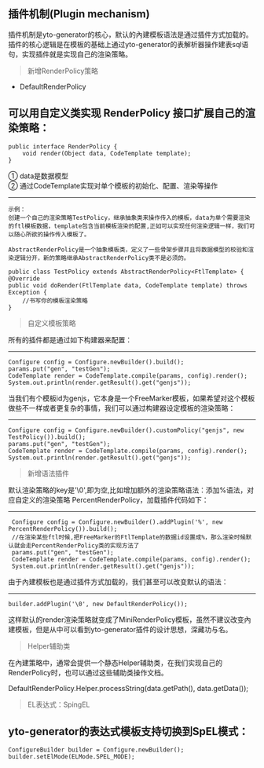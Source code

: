 



## 插件机制(Plugin mechanism)

插件机制是yto-generator的核心，默认的內建模板语法是通过插件方式加载的。插件的核心逻辑是在模板的基础上通过yto-generator的表解析器操作建表sql语句，实现插件就是实现自己的渲染策略。

> 新增RenderPolicy策略

- DefaultRenderPolicy

可以用自定义类实现 RenderPolicy 接口扩展自己的渲染策略：
----
    public interface RenderPolicy {
        void render(Object data, CodeTemplate template);
    }
① data是数据模型 <br>
② 通过CodeTemplate实现对单个模板的初始化、配置、渲染等操作

----
    示例：
    创建一个自己的渲染策略TestPolicy，继承抽象类来操作传入的模板，data为单个需要渲染的ftl模板数据，template包含当前模板渲染的配置,正如可以实现任何渲染逻辑一样，我们可以随心所欲的操作传入模板了。
    
    AbstractRenderPolicy是一个抽象模板类，定义了一些骨架步骤并且将数据模型的校验和渲染逻辑分开，新的策略继承AbstractRenderPolicy类不是必须的。
    
    public class TestPolicy extends AbstractRenderPolicy<FtlTemplate> {
    @Override
    public void doRender(FtlTemplate data, CodeTemplate template) throws Exception {
        //书写你的模板渲染策略
    }
    

> 自定义模板策略

所有的插件都是通过如下构建器来配置：

----
    Configure config = Configure.newBuilder().build();
    params.put("gen", "testGen");
    CodeTemplate render = CodeTemplate.compile(params, config).render();
    System.out.println(render.getResult().get("genjs"));
    

当我们有个模板id为genjs，它本身是一个FreeMarker模板，如果希望对这个模板做些不一样或者更复杂的事情，我们可以通过构建器设定模板的渲染策略：  

----
    Configure config = Configure.newBuilder().customPolicy("genjs", new TestPolicy()).build(); 
    params.put("gen", "testGen");
    CodeTemplate render = CodeTemplate.compile(params, config).render();
    System.out.println(render.getResult().get("genjs"));


> 新增语法插件

默认渲染策略的key是'\0',即为空,比如增加额外的渲染策略语法：添加%语法，对应自定义的渲染策略 PercentRenderPolicy，加载插件代码如下：

----    
     
     Configure config = Configure.newBuilder().addPlugin('%', new PercentRenderPolicy()).build(); 
     //在渲染某些ftl时候,把FreeMarker的FtlTemplate的数据id设置成%，那么渲染时候默认就会走PercentRenderPolicy类的实现方法了
     params.put("gen", "testGen");
     CodeTemplate render = CodeTemplate.compile(params, config).render();
     System.out.println(render.getResult().get("genjs"));
由于內建模板也是通过插件方式加载的，我们甚至可以改变默认的语法：

----
    builder.addPlugin('\0', new DefaultRenderPolicy());    
这样默认的render渲染策略就变成了MiniRenderPolicy模板，虽然不建议改变內建模板，但是从中可以看到yto-generator插件的设计思想，深藏功与名。

 > Helper辅助类    
 
 在內建策略中，通常会提供一个静态Helper辅助类，在我们实现自己的RenderPolicy时，也可以通过这些辅助类操作文档。
 
 DefaultRenderPolicy.Helper.processString(data.getPath(), data.getData());
 
 > EL表达式：SpingEL
 
yto-generator的表达式模板支持切换到SpEL模式：
----
    ConfigureBuilder builder = Configure.newBuilder();
    builder.setElMode(ELMode.SPEL_MODE);
